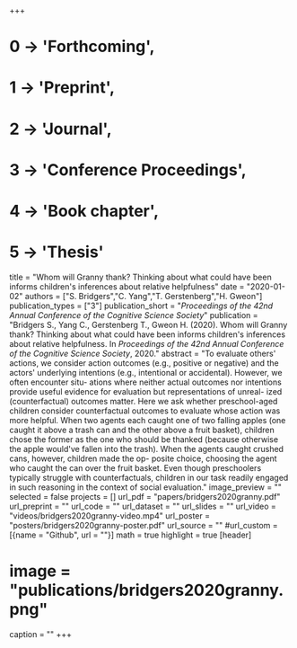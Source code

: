 +++
# 0 -> 'Forthcoming',
# 1 -> 'Preprint',
# 2 -> 'Journal',
# 3 -> 'Conference Proceedings',
# 4 -> 'Book chapter',
# 5 -> 'Thesis'

title = "Whom will Granny thank? Thinking about what could have been informs children's inferences about relative helpfulness"
date = "2020-01-02"
authors = ["S. Bridgers","C. Yang","T. Gerstenberg","H. Gweon"]
publication_types = ["3"]
publication_short = "_Proceedings of the 42nd Annual Conference of the Cognitive Science Society_"
publication = "Bridgers S., Yang C., Gerstenberg T., Gweon H. (2020). Whom will Granny thank? Thinking about what could have been informs children's inferences about relative helpfulness. In _Proceedings of the 42nd Annual Conference of the Cognitive Science Society_, 2020."
abstract = "To evaluate others' actions, we consider action outcomes (e.g., positive or negative) and the actors' underlying intentions (e.g., intentional or accidental). However, we often encounter situ- ations where neither actual outcomes nor intentions provide useful evidence for evaluation but representations of unreal- ized (counterfactual) outcomes matter. Here we ask whether preschool-aged children consider counterfactual outcomes to evaluate whose action was more helpful. When two agents each caught one of two falling apples (one caught it above a trash can and the other above a fruit basket), children chose the former as the one who should be thanked (because otherwise the apple would've fallen into the trash). When the agents caught crushed cans, however, children made the op- posite choice, choosing the agent who caught the can over the fruit basket. Even though preschoolers typically struggle with counterfactuals, children in our task readily engaged in such reasoning in the context of social evaluation."
image_preview = ""
selected = false
projects = []
url_pdf = "papers/bridgers2020granny.pdf"
url_preprint = ""
url_code = ""
url_dataset = ""
url_slides = ""
url_video = "videos/bridgers2020granny-video.mp4"
url_poster = "posters/bridgers2020granny-poster.pdf"
url_source = ""
#url_custom = [{name = "Github", url = ""}]
math = true
highlight = true
[header]
# image = "publications/bridgers2020granny.png"
caption = ""
+++